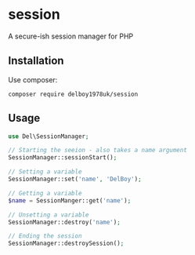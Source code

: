 # session
A secure-ish session manager for PHP
## Installation
Use composer:
```
composer require delboy1978uk/session
```
## Usage
```php
use Del\SessionManager;

// Starting the seeion - also takes a name argument
SessionManager::sessionStart();

// Setting a variable
SessionManager::set('name', 'DelBoy');

// Getting a variable
$name = SessionManger::get('name');

// Unsetting a variable
SessionManager::destroy('name');

// Ending the session
SessionManager::destroySession();

```
